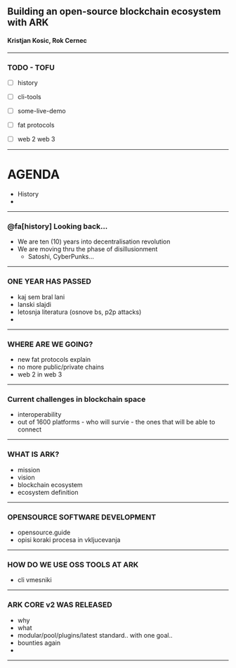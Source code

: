 ## Building an open-source blockchain ecosystem with ARK
#### Kristjan Kosic, Rok Cernec

---
### TODO - TOFU
- [ ] history
- [ ] cli-tools
- [ ] some-live-demo
- [ ] fat protocols
- [ ] web 2 web 3



--- 
# AGENDA
- History
- 
---
### @fa[history] Looking back...
- We are ten (10) years into decentralisation revolution
- We are moving thru the phase of disillusionment 
  - Satoshi, CyberPunks...

--- 
### ONE YEAR HAS PASSED
- kaj sem bral lani
- lanski slajdi
- letosnja literatura (osnove bs, p2p attacks)
- 
---
### WHERE ARE WE GOING?
- new fat protocols explain
- no more public/private chains
- web 2 in web 3
---
### Current challenges in blockchain space
- interoperability
- out of 1600 platforms - who will survie - the ones that will be able to connect
---
### WHAT IS ARK?
- mission
- vision
- blockchain ecosystem
- ecosystem definition
---
### OPENSOURCE SOFTWARE DEVELOPMENT
- opensource.guide
- opisi koraki procesa in vkljucevanja
---

### HOW DO WE USE OSS TOOLS AT ARK
- cli vmesniki
---

### ARK CORE v2 WAS RELEASED
- why
- what
- modular/pool/plugins/latest standard.. with one goal..
- bounties again
- 
---

